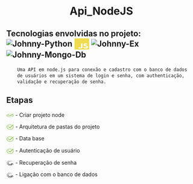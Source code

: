 
<h1 align="center">
    Api_NodeJS
</h1>


<div style="display: inline_block">
    <h2>
    Tecnologias envolvidas no projeto:<br>
    <img align="center" alt="Johnny-Python" height="30" width="40"  src="https://cdn.jsdelivr.net/gh/devicons/devicon/icons/nodejs/nodejs-original.svg" />
    <img align="center" alt="Johnny-Js" height="30" width="40" src="https://raw.githubusercontent.com/devicons/devicon/master/icons/javascript/javascript-plain.svg">
    <img align="center" alt="Johnny-Ex" height="30" width="40" src="https://cdn.jsdelivr.net/gh/devicons/devicon/icons/express/express-original.svg">
    <img align="center" alt="Johnny-Mongo-Db" height="30" width="40" src="https://cdn.jsdelivr.net/gh/devicons/devicon/icons/mongodb/mongodb-original-wordmark.svg">  
    </h2>
</div>


```
    Uma API em node.js para conexão e cadastro com o banco de dados 
    de usuários em um sistema de login e senha, com authenticação, 
    validação e recuperação de senha.
```

<h2>
    Etapas
</h2>

<p>
    <img align="center" height="10" width="20" src="./assets/img/ok.png"> - Criar projeto node
</p>

<p>
    <img align="center" height="15" width="20" src="./assets/img/ok.png"> - Arquitetura de pastas do projeto
</p>

<p>
    <img align="center" height="15" width="20" src="./assets/img/ok.png"> - Data base
</p>

<p>
    <img align="center" height="15" width="20" src="./assets/img/ok.png"> - Autenticação de usuário 
</p>

<p>
    <img align="center" height="15" width="20" src="./assets/img/ZZ5H.gif"> - Recuperação de senha
</p>

<p>
    <img align="center" height="15" width="20" src="./assets/img/ZZ5H.gif"> - Ligação com o banco de dados 
</p>
